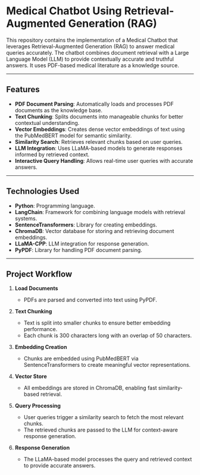 # Medical Chatbot Using Retrieval-Augmented Generation (RAG)

This repository contains the implementation of a Medical Chatbot that leverages Retrieval-Augmented Generation (RAG) to answer medical queries accurately. The chatbot combines document retrieval with a Large Language Model (LLM) to provide contextually accurate and truthful answers. It uses PDF-based medical literature as a knowledge source.

---

## Features

- **PDF Document Parsing**: Automatically loads and processes PDF documents as the knowledge base.
- **Text Chunking**: Splits documents into manageable chunks for better contextual understanding.
- **Vector Embeddings**: Creates dense vector embeddings of text using the PubMedBERT model for semantic similarity.
- **Similarity Search**: Retrieves relevant chunks based on user queries.
- **LLM Integration**: Uses LLaMA-based models to generate responses informed by retrieved context.
- **Interactive Query Handling**: Allows real-time user queries with accurate answers.

---

## Technologies Used

- **Python**: Programming language.
- **LangChain**: Framework for combining language models with retrieval systems.
- **SentenceTransformers**: Library for creating embeddings.
- **ChromaDB**: Vector database for storing and retrieving document embeddings.
- **LLaMA-CPP**: LLM integration for response generation.
- **PyPDF**: Library for handling PDF document parsing.

---

## Project Workflow

1. **Load Documents**  
   - PDFs are parsed and converted into text using PyPDF.

2. **Text Chunking**  
   - Text is split into smaller chunks to ensure better embedding performance.  
   - Each chunk is 300 characters long with an overlap of 50 characters.

3. **Embedding Creation**  
   - Chunks are embedded using PubMedBERT via SentenceTransformers to create meaningful vector representations.

4. **Vector Store**  
   - All embeddings are stored in ChromaDB, enabling fast similarity-based retrieval.

5. **Query Processing**  
   - User queries trigger a similarity search to fetch the most relevant chunks.  
   - The retrieved chunks are passed to the LLM for context-aware response generation.

6. **Response Generation**  
   - The LLaMA-based model processes the query and retrieved context to provide accurate answers.



